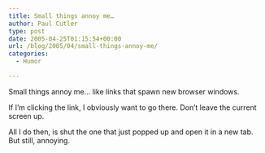 ```yaml
---
title: Small things annoy me…
author: Paul Cutler
type: post
date: 2005-04-25T01:15:54+00:00
url: /blog/2005/04/small-things-annoy-me/
categories:
  - Humor

---
```

Small things annoy me&#8230; like links that spawn new browser windows.

If I&#8217;m clicking the link, I obviously want to go there. Don&#8217;t leave the current screen up.

All I do then, is shut the one that just popped up and open it in a new tab. But still, annoying.